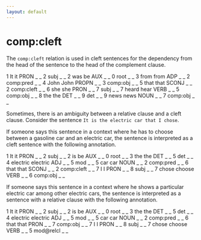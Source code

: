 ```yaml
---
layout: default
---
```


# **comp:cleft**

The `comp:cleft` relation is used in cleft sentences for the dependency from the head of the sentence to the head of the complement clause.

<div>
<conll>
1	It	it	PRON	_	_	2	subj	_	_
2	was	be	AUX	_	_	0	root	_	_
3	from	from	ADP	_	_	2	comp:pred	_	_
4	John	John	PROPN	_	_	3	comp:obj	_	_
5	that	that	SCONJ	_	_	2	comp:cleft	_	_
6	she	she	PRON	_	_	7	subj	_	_
7	heard	hear	VERB	_	_	5	comp:obj	_	_
8	the	the	DET	_	_	9	det	_	_
9	news	news	NOUN	_	_	7	comp:obj	_	_
</conll>
</div>

Sometimes, there is an ambiguity between a relative clause and a cleft clause. Consider the sentence `It is the electric car that I chose`.

If someone says this sentence in a context where he has to choose between a gasoline car and an electric car, the sentence is interpreted as a cleft sentence with the following annotation.

<div>
<conll>
1	It	it	PRON	_	_	2	subj	_	_
2	is	be	AUX	_	_	0	root	_	_
3	the	the	DET	_	_	5	det	_	_
4	electric	electric	ADJ	_	_	5	mod	_	_
5	car	car	NOUN	_	_	2	comp:pred	_	_
6	that	that	SCONJ	_	_	2	comp:cleft	_	_
7	I	I	PRON	_	_	8	subj	_	_
7	chose	choose	VERB	_	_	6	comp:obj	_	_
</conll>
</div>

If someone says this sentence in a context where he shows a particular electric car among other electric cars, the sentence is interpreted as a sentence with a relative clause with the following annotation.

<div>
<conll>
1	It	it	PRON	_	_	2	subj	_	_
2	is	be	AUX	_	_	0	root	_	_
3	the	the	DET	_	_	5	det	_	_
4	electric	electric	ADJ	_	_	5	mod	_	_
5	car	car	NOUN	_	_	2	comp:pred	_	_
6	that	that	PRON	_	_	7	comp:obj	_	_
7	I	I	PRON	_	_	8	subj	_	_
7	chose	choose	VERB	_	_	5	mod@relcl	_	_
</conll>
</div>


  